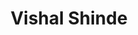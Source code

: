 ---
title: Vishal Shinde
layout: fellow
img: https://avatars.githubusercontent.com/u/79784161?v=4
location: Kalyan, IN
email: x@x.x
linkedin: xx
twitter: xx
github: https://github.com/vishal-codes
description: xx
university: xx
interests: xx
programming-languages: xx
---